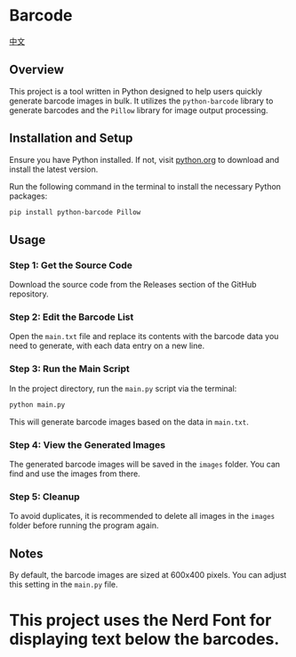 # Barcode
[中文](https://github.com/taskschd1145/Barcode/blob/main/README_cn.md)

## Overview

This project is a tool written in Python designed to help users quickly generate barcode images in bulk. It utilizes the `python-barcode` library to generate barcodes and the `Pillow` library for image output processing.

## Installation and Setup

Ensure you have Python installed. If not, visit [python.org](https://www.python.org/downloads/) to download and install the latest version.

Run the following command in the terminal to install the necessary Python packages:

```bash
pip install python-barcode Pillow
```

## Usage

### Step 1: Get the Source Code

Download the source code from the Releases section of the GitHub repository.

### Step 2: Edit the Barcode List

Open the `main.txt` file and replace its contents with the barcode data you need to generate, with each data entry on a new line.

### Step 3: Run the Main Script

In the project directory, run the `main.py` script via the terminal:

```bash
python main.py
```

This will generate barcode images based on the data in `main.txt`.

### Step 4: View the Generated Images

The generated barcode images will be saved in the `images` folder. You can find and use the images from there.

### Step 5: Cleanup

To avoid duplicates, it is recommended to delete all images in the `images` folder before running the program again.

## Notes

By default, the barcode images are sized at 600x400 pixels. You can adjust this setting in the `main.py` file.
# This project uses the Nerd Font for displaying text below the barcodes.

